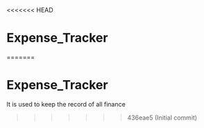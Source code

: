 <<<<<<< HEAD
# Expense_Tracker
=======
# Expense_Tracker
It is used to keep the record of all finance
>>>>>>> 436eae5 (Initial commit)
